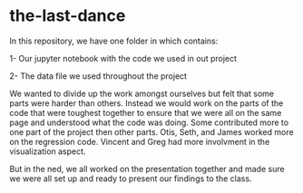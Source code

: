 # the-last-dance

In this repository, we have one folder in which contains:

1- Our jupyter notebook with the code we used in out project

2- The data file we used throughout the project 


We wanted to divide up the work amongst ourselves but felt that some parts were harder than others. Instead we would work on the parts of the code that were toughest together to ensure that we were all on the same page and understood what the code was doing. Some contributed more to one part of the project then other parts. Otis, Seth, and James worked more on the regression code. Vincent and Greg had more involvment in the visualization aspect.

But in the ned, we all worked on the presentation together and made sure we were all set up and ready to present our findings to the class.
